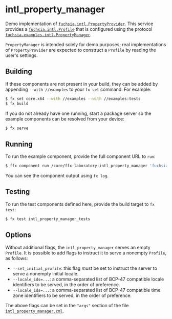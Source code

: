 # intl_property_manager

Demo implementation of [`fuchsia.intl.PropertyProvider`][1]. This service provides a
[`fuchsia.intl.Profile`][2] that is configured using the protocol
[`fuchsia.examples.intl.PropertyManager`][3].

`PropertyManager` is intended solely for demo purposes; real implementations of
`PropertyProvider` are expected to construct a `Profile` by reading the user's
settings.

## Building

If these components are not present in your build, they can be added by
appending `--with //examples` to your `fx set` command. For example:

```bash
$ fx set core.x64 --with //examples --with //examples:tests
$ fx build
```

If you do not already have one running, start a package server so the example
components can be resolved from your device:

```bash
$ fx serve
```

## Running

To run the example component, provide the full component URL to `run`:

```bash
$ ffx component run /core/ffx-laboratory:intl_property_manager 'fuchsia-pkg://fuchsia.com/intl_property_manager#meta/intl_property_manager.cm'
```

You can see the component output using `fx log`.

## Testing

To run the test components defined here, provide the build target to
`fx test`:

```bash
$ fx test intl_property_manager_tests
```

## Options

Without additional flags, the `intl_property_manager` serves an empty `Profile`.
It is possible to add flags to instruct it to serve a nonempty `Profile`, as
follows:

* `--set_initial_profile`: this flag *must* be set to instruct the server to
  serve a nonempty initial locale.
* `--locale_ids=...`: a comma-separated list of BCP-47 compatible locale
  identifiers to be served, in the order of preference.
* `--locale_ids=...`: a comma-separated list of BCP-47 compatible time zone
  identifiers to be served, in the order of preference.

The above flags can be set in the `"args"` section of the file
[`intl_property_manager.cml`](meta/intl_property_manager.cml).

[1]: https://fuchsia.googlesource.com/fuchsia/+/HEAD/sdk/fidl/fuchsia.intl/property_provider.fidl
[2]: https://fuchsia.googlesource.com/fuchsia/+/HEAD/sdk/fidl/fuchsia.intl/intl.fidl#69
[3]: https://fuchsia.googlesource.com/fuchsia/+/HEAD/examples/intl/manager/fidl/manager.test.fidl
